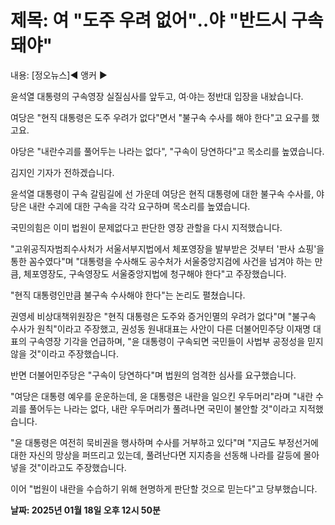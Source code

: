 # **제목: 여 "도주 우려 없어"‥야 "반드시 구속돼야"**

  내용: [정오뉴스]◀ 앵커 ▶

윤석열 대통령의 구속영장 실질심사를 앞두고, 여·야는 정반대 입장을 내놨습니다.

여당은 "현직 대통령은 도주 우려가 없다"면서 "불구속 수사를 해야 한다"고 요구를 했고요.

야당은 "내란수괴를 풀어두는 나라는 없다", "구속이 당연하다"고 목소리를 높였습니다.

김지인 기자가 전하겠습니다.

윤석열 대통령이 구속 갈림길에 선 가운데 여당은 현직 대통령에 대한 불구속 수사를, 야당은 내란 수괴에 대한 구속을 각각 요구하며 목소리를 높였습니다.

국민의힘은 이미 법원이 문제없다고 판단한 영장 관할을 다시 지적했습니다.

"고위공직자범죄수사처가 서울서부지법에서 체포영장을 발부받은 것부터 '판사 쇼핑'을 통한 꼼수였다"며 "대통령을 수사해도 공수처가 서울중앙지검에 사건을 넘겨야 하는 만큼, 체포영장도, 구속영장도 서울중앙지법에 청구해야 한다"고 주장했습니다.

"현직 대통령인만큼 불구속 수사해야 한다"는 논리도 펼쳤습니다.

권영세 비상대책위원장은 "현직 대통령은 도주와 증거인멸의 우려가 없다"며 "불구속 수사가 원칙"이라고 주장했고, 권성동 원내대표는 사안이 다른 더불어민주당 이재명 대표의 구속영장 기각을 언급하며, "윤 대통령이 구속되면 국민들이 사법부 공정성을 믿지 않을 것"이라고 주장했습니다.

반면 더불어민주당은 "구속이 당연하다"며 법원의 엄격한 심사를 요구했습니다.

"여당은 대통령 예우를 운운하는데, 윤 대통령은 내란을 일으킨 우두머리"라며 "내란 수괴를 풀어두는 나라는 없다, 내란 우두머리가 풀려나면 국민이 불안할 것"이라고 지적했습니다.

"윤 대통령은 여전히 묵비권을 행사하며 수사를 거부하고 있다"며 "지금도 부정선거에 대한 자신의 망상을 퍼뜨리고 있는데, 풀려난다면 지지층을 선동해 나라를 갈등에 몰아넣을 것"이라고도 주장했습니다.

이어 "법원이 내란을 수습하기 위해 현명하게 판단할 것으로 믿는다"고 당부했습니다.

  **날짜: 2025년 01월 18일 오후 12시 50분**
